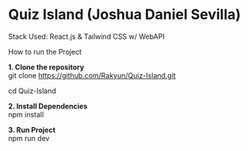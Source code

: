 # Quiz Island (Joshua Daniel Sevilla)
Stack Used: React.js & Tailwind CSS w/ WebAPI

How to run the Project

**1. Clone the repository**  
   git clone https://github.com/Rakyun/Quiz-Island.git 
   
   cd Quiz-Island
   
**2. Install Dependencies**  
   npm install
   
**3. Run Project**  
   npm run dev
